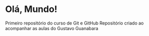 # Olá, Mundo!
 Primeiro repositório do curso de Git e GitHub
Repositório criado ao acompanhar as aulas do Gustavo Guanabara
